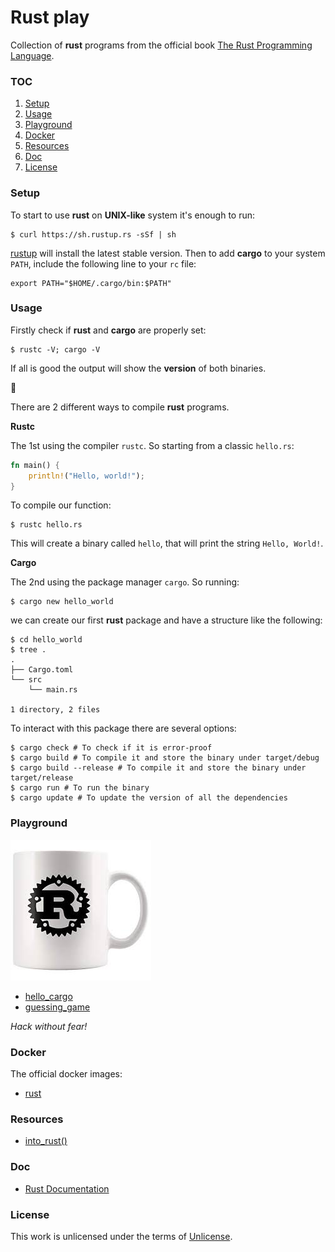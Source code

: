 # **Rust play**

Collection of **rust** programs from the official book [The Rust Programming Language](https://doc.rust-lang.org/book/index.html).

### **TOC**

1. [Setup](#setup)
2. [Usage](#usage)
3. [Playground](#playground)
4. [Docker](#docker)
5. [Resources](#resources)
6. [Doc](#doc)
7. [License](#license)

### **Setup**

To start to use **rust** on **UNIX-like** system it's enough to run:

```shell
$ curl https://sh.rustup.rs -sSf | sh
```

[rustup](https://rustup.rs/) will install the latest stable version. Then to add **cargo** to your system `PATH`, include the following line to your `rc` file:

```shell
export PATH="$HOME/.cargo/bin:$PATH"
```

### **Usage**

Firstly check if **rust** and **cargo** are properly set:

```shell
$ rustc -V; cargo -V
```

If all is good the output will show the **version** of both binaries.

:crab:

There are 2 different ways to compile **rust** programs.

**Rustc**

The 1st using the compiler `rustc`. So starting from a classic `hello.rs`:

```rust
fn main() {
    println!("Hello, world!");
}
```

To compile our function:

```shell
$ rustc hello.rs
```

This will create a binary called `hello`, that will print the string `Hello, World!`.

**Cargo**

The 2nd using the package manager `cargo`. So running:

```shell
$ cargo new hello_world
```

we can create our first **rust** package and have a structure like the following:

```shell
$ cd hello_world
$ tree .
.
├── Cargo.toml
└── src
    └── main.rs

1 directory, 2 files
```

To interact with this package there are several options:

```shell
$ cargo check # To check if it is error-proof
$ cargo build # To compile it and store the binary under target/debug
$ cargo build --release # To compile it and store the binary under target/release
$ cargo run # To run the binary
$ cargo update # To update the version of all the dependencies
```

### **Playground**

![cup](img/cup.jpg)

+ [hello_cargo](hello_cargo)
+ [guessing_game](guessing_game)

_Hack without fear!_

### **Docker**

The official docker images:

+ [rust](https://hub.docker.com/_/rust)

### **Resources**

+ [into_rust()](http://intorust.com/)

### **Doc**

+ [Rust Documentation](https://doc.rust-lang.org/)

### **License**

This work is unlicensed under the terms of [Unlicense](http://unlicense.org/).

